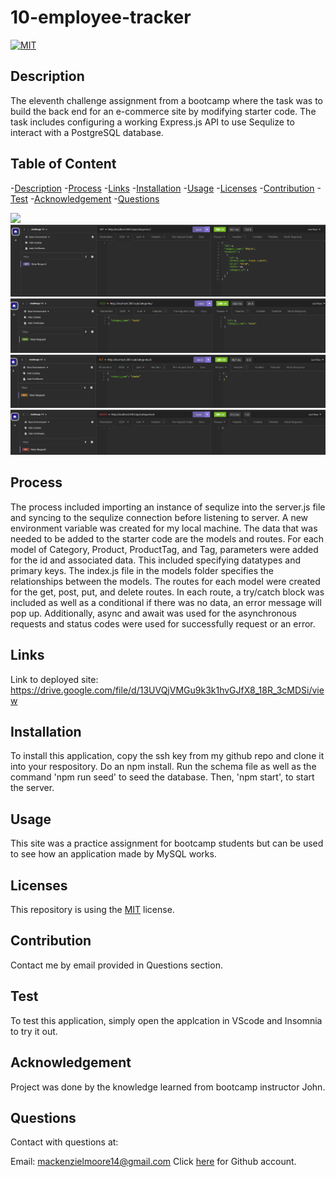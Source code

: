 # 10-employee-tracker

[![MIT](https://img.shields.io/badge/License-MIT-yellow.svg)](https://opensource.org/licenses/MIT)
  

## Description
The eleventh challenge assignment from a bootcamp where the task was to build the back end for an e-commerce site by modifying starter code. The task includes configuring a working Express.js API to use Sequlize to interact with a PostgreSQL database.

## Table of Content
-[Description](#Description)
-[Process](#Process)
-[Links](#Links)
-[Installation](#Installation)
-[Usage](#Usage)
-[Licenses](#Licenses)
-[Contribution](#Contribution)
-[Test](#Test)
-[Acknowledgement](#Acknowledgement)
-[Questions](#Questions)

<img src="./assets/img.png"/>
<img src="./assets/img2.png"/>
<img src="./assets/img3.png"/>
<img src="./assets/img4.png"/>
<img src="./assets/img5.png"/>


## Process
The process included importing an instance of sequlize into the server.js file and syncing to the sequlize connection before listening to server. A new environment variable was created for my local machine. The data that was needed to be added to the starter code are the models and routes. For each model of Category, Product, ProductTag, and Tag, parameters were added for the id and associated data. This included specifying datatypes and primary keys. The index.js file in the models folder specifies the relationships between the models. The routes for each model were created for the get, post, put, and delete routes. In each route, a try/catch block was included as well as a conditional if there was no data, an error message will pop up. Additionally, async and await was used for the asynchronous requests and status codes were used for successfully request or an error.


## Links
Link to deployed site: https://drive.google.com/file/d/13UVQjVMGu9k3k1hvGJfX8_18R_3cMDSi/view

## Installation
To install this application, copy the ssh key from my github repo and clone it into your respository. Do an npm install. Run the schema file as well as the command 'npm run seed' to seed the database. Then, 'npm start', to start the server.


## Usage
This site was a practice assignment for bootcamp students but can be used to see how an application made by MySQL works. 


## Licenses
This repository is using the [MIT](https://opensource.org/licenses/MIT) license.


## Contribution
Contact me by email provided in Questions section.


## Test
To test this application, simply open the applcation in VScode and Insomnia to try it out.


## Acknowledgement
Project was done by the knowledge learned from bootcamp instructor John.


## Questions
Contact with questions at:

Email: mackenzielmoore14@gmail.com
Click [here](https://github.com/mackemo) for Github account.